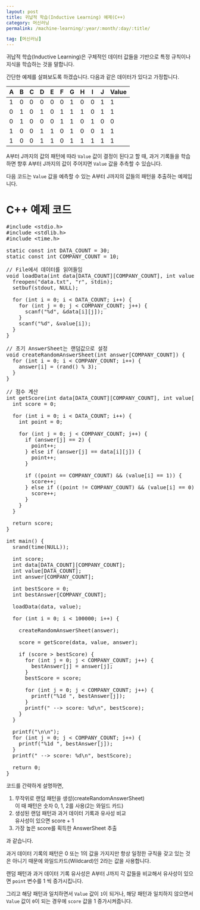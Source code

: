 ```yaml
---
layout: post
title: 귀납적 학습(Inductive Learning) 예제(C++)
category: 머신러닝
permalink: /machine-learning/:year/:month/:day/:title/

tag: [머신러닝]
---
```


귀납적 학습(Inductive Learning)은 구체적인 데이터 값들을 기반으로 특정 규칙이나 지식을 학습하는 것을 말합니다.

간단한 예제를 살펴보도록 하겠습니다. 다음과 같은 데이터가 있다고 가정합니다.

A | B | C | D | E | F | G | H | I | J | Value
--- | --- | --- | --- | --- | --- | --- | --- | --- | --- | ---
1 | 0 | 0 | 0 | 0 | 0 | 1 | 0 | 0 | 1 | 1
0 | 1 | 0 | 1 | 0 | 1 | 1 | 1 | 0 | 1 | 1
0 | 1 | 0 | 0 | 0 | 1 | 1 | 0 | 1 | 0 | 0
1 | 0 | 0 | 1 | 1 | 0 | 1 | 0 | 0 | 1 | 1
1 | 0 | 0 | 1 | 1 | 0 | 1 | 1 | 1 | 1 | 1

A부터 J까지의 값의 패턴에 따라 `Value` 값이 결정이 된다고 할 때, 과거 기록들을 학습하면 향후 A부터 J까지의 값이 주어지면 `Value` 값을 추측할 수 있습니다.

다음 코드는 `Value` 값을 예측할 수 있는 A부터 J까지의 값들의 패턴을 추출하는 예제입니다.

# C++ 예제 코드

<pre class="prettyprint">
#include &lt;stdio.h&gt;
#include &lt;stdlib.h&gt;
#include &lt;time.h&gt;

static const int DATA_COUNT = 30;
static const int COMPANY_COUNT = 10;

// File에서 데이터를 읽어들임
void loadData(int data[DATA_COUNT][COMPANY_COUNT], int value[DATA_COUNT]) {
  freopen("data.txt", "r", stdin);
  setbuf(stdout, NULL);

  for (int i = 0; i < DATA_COUNT; i++) {
    for (int j = 0; j < COMPANY_COUNT; j++) {
      scanf("%d", &data[i][j]);
    }
    scanf("%d", &value[i]);
  }
}

// 초기 AnswerSheet는 랜덤값으로 설정
void createRandomAnswerSheet(int answer[COMPANY_COUNT]) {
  for (int i = 0; i < COMPANY_COUNT; i++) {
    answer[i] = (rand() % 3);
  }
}

// 점수 계산
int getScore(int data[DATA_COUNT][COMPANY_COUNT], int value[DATA_COUNT], int answer[COMPANY_COUNT]) {
  int score = 0;

  for (int i = 0; i < DATA_COUNT; i++) {
    int point = 0;

    for (int j = 0; j < COMPANY_COUNT; j++) {
      if (answer[j] == 2) {
        point++;
      } else if (answer[j] == data[i][j]) {
        point++;
      }

      if ((point == COMPANY_COUNT) && (value[i] == 1)) {
        score++;
      } else if ((point != COMPANY_COUNT) && (value[i] == 0)) {
        score++;
      }
    }
  }

  return score;
}

int main() {
  srand(time(NULL));

  int score;
  int data[DATA_COUNT][COMPANY_COUNT];
  int value[DATA_COUNT];
  int answer[COMPANY_COUNT];

  int bestScore = 0;
  int bestAnswer[COMPANY_COUNT];

  loadData(data, value);

  for (int i = 0; i < 100000; i++) {

    createRandomAnswerSheet(answer);

    score = getScore(data, value, answer);

    if (score > bestScore) {
      for (int j = 0; j < COMPANY_COUNT; j++) {
        bestAnswer[j] = answer[j];
      }
      bestScore = score;

      for (int j = 0; j < COMPANY_COUNT; j++) {
        printf("%1d ", bestAnswer[j]);
      }
      printf(" --> score: %d\n", bestScore);
    }
  }

  printf("\n<Best Answer>\n");
  for (int j = 0; j < COMPANY_COUNT; j++) {
    printf("%1d ", bestAnswer[j]);
  }
  printf(" --> score: %d\n", bestScore);

  return 0;
}
</pre>

코드를 간략하게 설명하면, 

1. 무작위로 랜덤 패턴을 생성(createRandomAnswerSheet)  
이 때 패턴은 숫자 0, 1, 2를 사용(2는 와일드 카드)
2. 생성된 랜덤 패턴과 과거 데이터 기록과 유사성 비교  
유사성이 있으면 score + 1  
3. 가장 높은 score를 획득한 AnswerSheet 추출

과 같습니다.

과거 데이터 기록의 패턴은 0 또는 1의 값을 가지지만 항상 일정한 규칙을 갖고 있는 것은 아니기 때문에 와일드카드(Wildcard)인 2라는 값을 사용합니다.

랜덤 패턴과 과거 데이터 기록 유사성은 A부터 J까지 각 값들을 비교해서 유사성이 있으면 `point` 변수를 1 씩 증가시킵니다.

그리고 해당 패턴과 일치하면서 `Value` 값이 `1`이 되거나, 해당 패턴과 일치하지 않으면서 `Value` 값이 `0`이 되는 경우에 `score` 값을 1 증가시켜줍니다.